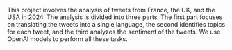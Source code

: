 This project involves the analysis of tweets from France, the UK, and the USA in 2024. The analysis is divided into three parts.
The first part focuses on translating the tweets into a single language, the second identifies topics for each tweet, and the third analyzes the sentiment of the tweets.
We use OpenAI models to perform all these tasks.
